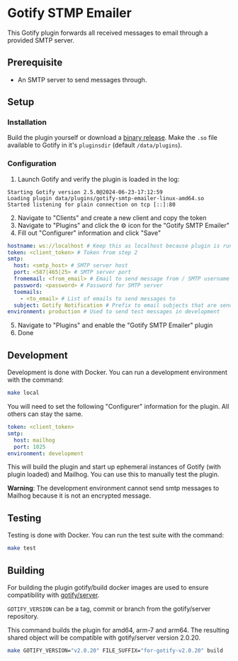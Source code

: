 # Gotify STMP Emailer

This Gotify plugin forwards all received messages to email through a provided SMTP server.

## Prerequisite

- An SMTP server to send messages through.

## Setup

### Installation

Build the plugin yourself or download a [binary release](https://github.com/david-kalmakoff/gotify-smtp-emailer/releases). Make the `.so` file available to Gotify in it's `pluginsdir` (default `/data/plugins`).

### Configuration

1. Launch Gotify and verify the plugin is loaded in the log:

```
Starting Gotify version 2.5.0@2024-06-23-17:12:59
Loading plugin data/plugins/gotify-smtp-emailer-linux-amd64.so
Started listening for plain connection on tcp [::]:80
```

2. Navigate to "Clients" and create a new client and copy the token
3. Navigate to "Plugins" and click the :gear: icon for the "Gotify SMTP Emailer"
4. Fill out "Configurer" information and click "Save"

```yaml
hostname: ws://localhost # Keep this as localhost because plugin is running with Gotify
token: <client_token> # Token from step 2
smtp:
  host: <smtp_host> # SMTP server host
  port: <587|465|25> # SMTP server port
  fromemail: <from_email> # Email to send message from / SMTP username
  password: <password> # Password for SMTP server
  toemails:
    - <to_email> # List of emails to send messages to
  subject: Gotify Notification # Prefix to email subjects that are send
environment: production # Used to send test messages in development
```

5. Navigate to "Plugins" and enable the "Gotify SMTP Emailer" plugin
6. Done

## Development

Development is done with Docker. You can run a development environment with the command:

```bash
make local
```

You will need to set the following "Configurer" information for the plugin. All others can stay the same.

```yaml
token: <client_token>
smtp:
  host: mailhog
  port: 1025
environment: development
```

This will build the plugin and start up ephemeral instances of Gotify (with plugin loaded) and Mailhog. You can use this to manually test the plugin.

**Warning**: The development environment cannot send smtp messages to Mailhog because it is not an encrypted message.

## Testing

Testing is done with Docker. You can run the test suite with the command:

```bash
make test
```

## Building

For building the plugin gotify/build docker images are used to ensure compatibility with
[gotify/server](https://github.com/gotify/server).

`GOTIFY_VERSION` can be a tag, commit or branch from the gotify/server repository.

This command builds the plugin for amd64, arm-7 and arm64.
The resulting shared object will be compatible with gotify/server version 2.0.20.

```bash
make GOTIFY_VERSION="v2.0.20" FILE_SUFFIX="for-gotify-v2.0.20" build
```
